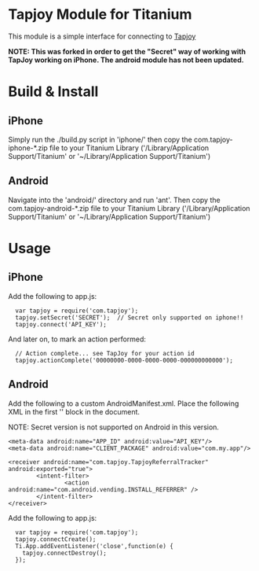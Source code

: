 # Tapjoy Module for Titanium

This module is a simple interface for connecting to [Tapjoy](http://tapjoy.com)

__NOTE: This was forked in order to get the "Secret" way of working with TapJoy
working on iPhone.  The android module has not been updated.__

# Build & Install

## iPhone

Simply run the ./build.py script in 'iphone/' then copy the com.tapjoy-iphone-*.zip file to your Titanium Library  ('/Library/Application Support/Titanium' or '~/Library/Application Support/Titanium')

## Android

Navigate into the 'android/' directory and run 'ant'. Then copy the com.tapjoy-android-*.zip file to your Titanium Library  ('/Library/Application Support/Titanium' or '~/Library/Application Support/Titanium')

# Usage

## iPhone

Add the following to app.js:

      var tapjoy = require('com.tapjoy');
      tapjoy.setSecret('SECRET');  // Secret only supported on iphone!!
      tapjoy.connect('API_KEY');

And later on, to mark an action performed:

      // Action complete... see TapJoy for your action id
      tapjoy.actionComplete('00000000-0000-0000-0000-000000000000');

## Android

Add the following to a custom AndroidManifest.xml. Place the following XML in the first '<activity>' block in the document.

NOTE: Secret version is not supported on Android in this version.

    <meta-data android:name="APP_ID" android:value="API_KEY"/> 
    <meta-data android:name="CLIENT_PACKAGE" android:value="com.my.app"/>

    <receiver android:name="com.tapjoy.TapjoyReferralTracker" android:exported="true">
            <intent-filter>
                    <action android:name="com.android.vending.INSTALL_REFERRER" />
            </intent-filter>
    </receiver>
    

Add the following to app.js:

      var tapjoy = require('com.tapjoy');
      tapjoy.connectCreate();
      Ti.App.addEventListener('close',function(e) {
        tapjoy.connectDestroy();
      });
    
